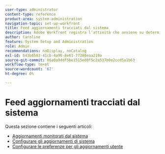 ```yaml
---
user-type: administrator
content-type: reference
product-area: system-administration
navigation-topic: set-up-workfront
title: Feed aggiornamenti tracciati dal sistema
description: Adobe Workfront registra l’attività che avviene su determinati oggetti nelle [!UICONTROL Aggiornamenti] area. Un aggiornamento del sistema include una breve nota che descrive il tipo di modifica apportata all'oggetto. [!DNL Workfront] gli amministratori possono definire il tipo di modifiche che il sistema deve tracciare nel [!UICONTROL Aggiornamenti] area.
author: Caroline
feature: System Setup and Administration
role: Admin
recommendations: noDisplay, noCatalog
exl-id: b43b8583-41cb-4a96-8e61-77208eaa219a
source-git-commit: 86a0a9ddf5be1515ed8f5c2a537b0e2ccd5a1b63
workflow-type: tm+mt
source-wordcount: '67'
ht-degree: 0%

---
```


# Feed aggiornamenti tracciati dal sistema

Questa sezione contiene i seguenti articoli:

* [Aggiornamenti monitorati dal sistema](../../../administration-and-setup/set-up-workfront/system-tracked-update-feeds/system-tracked-update-feeds.md)
* [Configurare gli aggiornamenti di sistema](../../../administration-and-setup/set-up-workfront/system-tracked-update-feeds/configure-system-updates.md)
* [Configurare le preferenze per gli aggiornamenti utente](../../../administration-and-setup/set-up-workfront/system-tracked-update-feeds/configure-preferences-user-updates.md)

